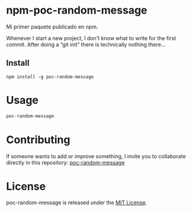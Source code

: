 # npm-poc-random-message
Mi primer paquete publicado en npm.

Whenever I start a new project, I don't know what to write for the first commit. After doing a “git init” there is technically nothing there...

## Install

```npm
npm install -g poc-random-message
```

# Usage

```bash
poc-random-message
```

# Contributing
If someone wants to add or improve something, I invite you to collaborate directly in this repository: [poc-random-message](https://github.com/pandasoncode/npm-poc-random-message)

# License
poc-random-message is released under the [MIT License](https://opensource.org/licenses/MIT).
